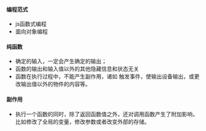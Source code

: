 #### 编程范式

- js函数式编程
- 面向对象编程

#### 纯函数

- 确定的输入，一定会产生确定的输出；
- 函数的输出和输入值以外的其他隐藏信息和状态无关
- 函数在执行过程中，不能产生副作用，诸如 触发事件，使输出设备输出，或更改输出值以外的物件的内容等。

#### 副作用

- 执行一个函数的同时，除了返回函数值之外，还对调用函数产生了附加影响，比如修改了全局的变量，修改参数或者改变外部的存储。

